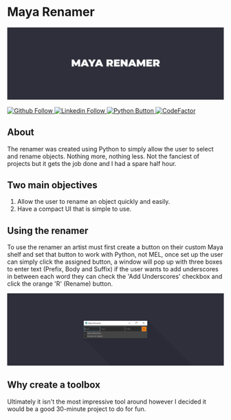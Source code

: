 # Maya Renamer

![Readme banner image](./static/renamer-banner.png)

<a href="https://github.com/KieronJenkins" target="_blank"><img src="https://img.shields.io/badge/GitHub-100000?style=for-the-badge&logo=github&logoColor=white" alt="Github Follow">
<a href="https://uk.linkedin.com/in/kieronjenkins" target="_blank"><img src="https://img.shields.io/badge/LinkedIn-0077B5?style=for-the-badge&logo=linkedin&logoColor=white" alt="Linkedin Follow">
<a href="https://www.python.org/" target="_blank"><img src="https://img.shields.io/badge/Python-3776AB?style=for-the-badge&logo=python&logoColor=white" alt="Python Button">
[![CodeFactor](https://www.codefactor.io/repository/github/kieronjenkins/maya-renamer/badge)](https://www.codefactor.io/repository/github/kieronjenkins/maya-renamer)

## About
The renamer was created using Python to simply allow the user to select and rename objects. Nothing more, nothing less. 
Not the fanciest of projects but it gets the job done and I had a spare half hour.

## Two main objectives
1. Allow the user to rename an object quickly and easily.
2. Have a compact UI that is simple to use.

## Using the renamer
To use the renamer an artist must first create a button on their custom Maya shelf and set that button to work with Python, not MEL, once set up the user can simply click the assigned button, a window will pop up with three boxes to enter text (Prefix, Body and Suffix) if the user wants to add underscores in between each word they can check the 'Add Underscores' checkbox and click the orange 'R' (Rename) button. 
  
![Readme banner image](./static/renamer-pic-banner.png)

## Why create a toolbox
Ultimately it isn't the most impressive tool around however I decided it would be a good 30-minute project to do for fun.


